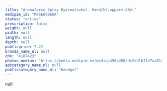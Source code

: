 ```yaml
---
title: "Aromaforce Spray Hydroalcohol. Hand/kl.opperv.30ml"
medipim_id: "M95E699E0A"
status: "active"
prescription: false
weight: null
width: null
length: null
depth: null
publicprice: 7.22
brands_name_nl: null
cnk: "4187423"
photos_medium: "https://media.medipim.be/media/450x450/dc2dd1bf1e7aa81469a22c7a98222920.jpg"
apbcategory_name_nl: null
publiccategory_name_nl: "Handgel"
---
```

null
